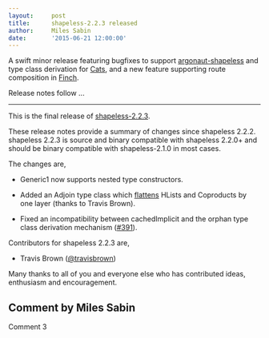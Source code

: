 ```yaml
---
layout:     post
title:      shapeless-2.2.3 released
author:     Miles Sabin
date:       '2015-06-21 12:00:00'
---
```



A swift minor release featuring bugfixes to support [argonaut-shapeless][argonaut-shapeless] and type class derivation
for [Cats][cats], and a new feature supporting route composition in [Finch][finch].

<span class="break"></span>

Release notes follow ...

[argonaut-shapeless]: https://github.com/alexarchambault/argonaut-shapeless
[cats]: https://github.com/non/cats
[finch]: https://github.com/finagle/finch

---

This is the final release of [shapeless-2.2.3][shapeless].

These release notes provide a summary of changes since shapeless 2.2.2.
shapeless 2.2.3 is source and binary compatible with shapeless 2.2.0+
and should be binary compatible with shapeless-2.1.0 in most cases.

The changes are,

* Generic1 now supports nested type constructors.

* Added an Adjoin type class which [flattens][router] HLists and
  Coproducts by one layer (thanks to Travis Brown).

* Fixed an incompatibility between cachedImplicit and the orphan type
  class derivation mechanism ([#391][issue-391]).

Contributors for shapeless 2.2.3 are,

* Travis Brown ([@travisbrown](https://twitter.com/travisbrown))

Many thanks to all of you and everyone else who has contributed ideas,
enthusiasm and encouragement.

[shapeless]: https://github.com/milessabin/shapeless
[router]: https://github.com/milessabin/shapeless/blob/master/examples/src/main/scala/shapeless/examples/router.scala
[issue-391]: https://github.com/milessabin/shapeless/issues/391

Comment by Miles Sabin
--------
Comment 3

